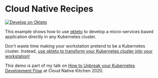 # Cloud Native Recipes

[![Develop on Okteto](https://okteto.com/develop-okteto.svg)](https://cloud.okteto.com/deploy)

This example shows how to use [okteto](https://github.com/okteto/okteto) to develop a micro-services based application directly in any Kubernetes cluster. 

Don't waste time making your workstation pretend to be a Kubernetes cluster. Instead, [use okteto to transform your Kubernetes cluster into your workstation!](https://github.com/okteto/okteto)

This demo is part of my talk on [How to Unbreak your Kubernetes Development Flow](https://cloud-native-kitchen.heysummit.com/talks/unbreak-your-kubernetes-development-flow/) at Cloud Native Kitchen 2020.



